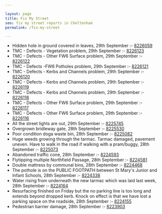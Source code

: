 ```yaml
---

layout: page
title: Fix My Street
seo: fix my street reports in Cheltenham
permalink: /fix-my-street

---
```


<!-- fix_marker starts -->

- Hidden hole in ground covered in leaves, 29th September :- [8226059](https://www.fixmystreet.com/report/8226059)
- TMC - Defects - Vegetation problem, 29th September :- [8226123](https://www.fixmystreet.com/report/8226123)
- TMC - Defects - Other FW6  Surface problem, 29th September :- [8226122](https://www.fixmystreet.com/report/8226122)
- TMC - Defects -FW6 Potholes problem, 29th September :- [8226121](https://www.fixmystreet.com/report/8226121)
- TMC - Defects - Kerbs and Channels problem, 29th September :- [8226120](https://www.fixmystreet.com/report/8226120)
- TMC - Defects - Kerbs and Channels problem, 29th September :- [8226119](https://www.fixmystreet.com/report/8226119)
- TMC - Defects - Kerbs and Channels problem, 29th September :- [8226118](https://www.fixmystreet.com/report/8226118)
- TMC - Defects - Other FW6  Surface problem, 29th September :- [8226117](https://www.fixmystreet.com/report/8226117)
- TMC - Defects - Other FW6  Surface problem, 29th September :- [8226116](https://www.fixmystreet.com/report/8226116)
- All the street lights are out, 29th September :- [8225745](https://www.fixmystreet.com/report/8225745)
- Overgrown bridleway gate, 28th September :- [8225530](https://www.fixmystreet.com/report/8225530)
- Poor condition doga waste bin, 28th September :- [8225082](https://www.fixmystreet.com/report/8225082)
- Huge weeds growing through the tarmac. Tarmac damaged, pavement uneven. Have to walk in the road if walking with a pram/buggy, 28th September :- [8225073](https://www.fixmystreet.com/report/8225073)
- Abandoned traffic cone, 28th September :- [8224593](https://www.fixmystreet.com/report/8224593)
- Flytipping multiple Northfield Passage, 28th September :- [8224581](https://www.fixmystreet.com/report/8224581)
- Double mattress by communal bins, 28th September :- [8224468](https://www.fixmystreet.com/report/8224468)
- The pothole is on the PUBLIC FOOTPATH between St Mary's Junior and Infant Schools, 28th September :- [8224338](https://www.fixmystreet.com/report/8224338)
- Water rising from underneath the new tarmac which was laid last week, 28th September :- [8224164](https://www.fixmystreet.com/report/8224164)
- Resurfacing finished on Friday but the no parking line is too long and extends beyond dropped kerb. Knock on effect is that we have lost a parking space on the roadside, 28th September :- [8224155](https://www.fixmystreet.com/report/8224155)
- Pedestrian barrier damage, 28th September :- [8223903](https://www.fixmystreet.com/report/8223903)

<!-- fix_marker ends -->